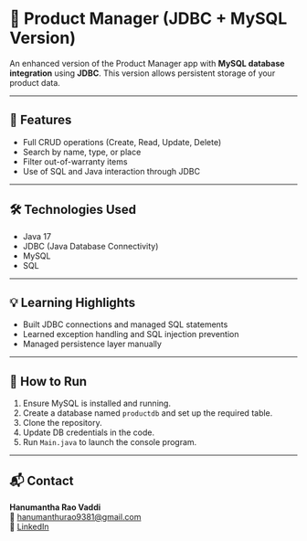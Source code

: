 # 🧾 Product Manager (JDBC + MySQL Version)

An enhanced version of the Product Manager app with **MySQL database integration** using **JDBC**. This version allows persistent storage of your product data.

---

## 🚀 Features

- Full CRUD operations (Create, Read, Update, Delete)
- Search by name, type, or place
- Filter out-of-warranty items
- Use of SQL and Java interaction through JDBC

---

## 🛠️ Technologies Used

- Java 17
- JDBC (Java Database Connectivity)
- MySQL
- SQL

---

## 💡 Learning Highlights

- Built JDBC connections and managed SQL statements
- Learned exception handling and SQL injection prevention
- Managed persistence layer manually

---

## 📂 How to Run

1. Ensure MySQL is installed and running.
2. Create a database named `productdb` and set up the required table.
3. Clone the repository.
4. Update DB credentials in the code.
5. Run `Main.java` to launch the console program.

---

## 📬 Contact

**Hanumantha Rao Vaddi**  
📧 hanumanthurao9381@gmail.com  
🔗 [LinkedIn](https://www.linkedin.com/in/hanumantharaovaddi9381/)
